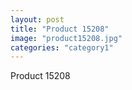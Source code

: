 ```yaml
---
layout: post
title: "Product 15208"
image: "product15208.jpg"
categories: "category1"
---
```

Product 15208
